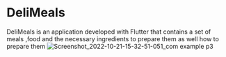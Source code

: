 # DeliMeals
DeliMeals is an application developed with Flutter that contains a set of meals ,food and the necessary ingredients to prepare them as well how to prepare them
![Screenshot_2022-10-21-15-32-51-051_com example p3](https://user-images.githubusercontent.com/110062316/197229117-794b9461-68c3-408f-9c9c-124c453e434c.jpg)
